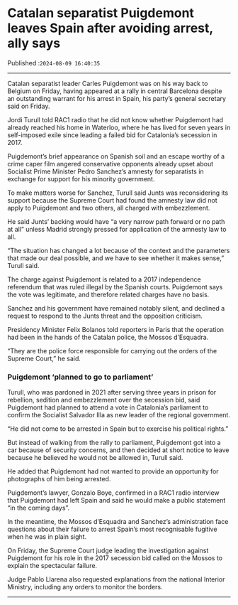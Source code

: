 # Catalan separatist Puigdemont leaves Spain after avoiding arrest, ally says

Published :`2024-08-09 16:40:35`

---

Catalan separatist leader Carles Puigdemont was on his way back to Belgium on Friday, having appeared at a rally in central Barcelona despite an outstanding warrant for his arrest in Spain, his party’s general secretary said on Friday.

Jordi Turull told RAC1 radio that he did not know whether Puigdemont had already reached his home in Waterloo, where he has lived for seven years in self-imposed exile since leading a failed bid for Catalonia’s secession in 2017.

Puigdemont’s brief appearance on Spanish soil and an escape worthy of a crime caper film angered conservative opponents already upset about Socialist Prime Minister Pedro Sanchez’s amnesty for separatists in exchange for support for his minority government.

To make matters worse for Sanchez, Turull said Junts was reconsidering its support because the Supreme Court had found the amnesty law did not apply to Puigdemont and two others, all charged with embezzlement.

He said Junts’ backing would have “a very narrow path forward or no path at all” unless Madrid strongly pressed for application of the amnesty law to all.

“The situation has changed a lot because of the context and the parameters that made our deal possible, and we have to see whether it makes sense,” Turull said.

The charge against Puigdemont is related to a 2017 independence referendum that was ruled illegal by the Spanish courts. Puigdemont says the vote was legitimate, and therefore related charges have no basis.

Sanchez and his government have remained notably silent, and declined a request to respond to the Junts threat and the opposition criticism.

Presidency Minister Felix Bolanos told reporters in Paris that the operation had been in the hands of the Catalan police, the Mossos d’Esquadra.

“They are the police force responsible for carrying out the orders of the Supreme Court,” he said.

### Puigdemont ‘planned to go to parliament’

Turull, who was pardoned in 2021 after serving three years in prison for rebellion, sedition and embezzlement over the secession bid, said Puigdemont had planned to attend a vote in Catalonia’s parliament to confirm the Socialist Salvador Illa as new leader of the regional government.

“He did not come to be arrested in Spain but to exercise his political rights.”

But instead of walking from the rally to parliament, Puigdemont got into a car because of security concerns, and then decided at short notice to leave because he believed he would not be allowed in, Turull said.

He added that Puigdemont had not wanted to provide an opportunity for photographs of him being arrested.

Puigdemont’s lawyer, Gonzalo Boye, confirmed in a RAC1 radio interview that Puigdemont had left Spain and said he would make a public statement “in the coming days”.

In the meantime, the Mossos d’Esquadra and Sanchez’s administration face questions about their failure to arrest Spain’s most recognisable fugitive when he was in plain sight.

On Friday, the Supreme Court judge leading the investigation against Puigdemont for his role in the 2017 secession bid called on the Mossos to explain the spectacular failure.

Judge Pablo Llarena also requested explanations from the national Interior Ministry, including any orders to monitor the borders.

---

